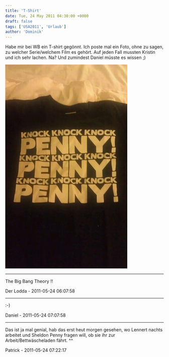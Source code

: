 ```yaml
---
title: 'T-Shirt'
date: Tue, 24 May 2011 04:30:00 +0000
draft: false
tags: ['USA2011', 'Urlaub']
author: 'Dominik'
---
```


Habe mir bei WB ein T-shirt gegönnt. Ich poste mal ein Foto, ohne zu sagen, zu welcher Serie/welchem Film es gehört. Auf jeden Fall mussten Kristin und ich sehr lachen. Na? Und zumindest Daniel müsste es wissen ;)

![-398518338](/urlaub11to15-images/11/398518338-scaled500.jpg?w=179)

---

The Big Bang Theory !!

Der Lodda - 2011-05-24 06:07:58

---

:-)

Daniel - 2011-05-24 07:07:58

---

Das ist ja mal genial, hab das erst heut morgen gesehen, wo Lennert nachts arbeitet und Sheldon Penny fragen will, ob sie ihr zur Arbeit/Bettwäscheladen fährt. ^^

Patrick - 2011-05-24 07:22:17